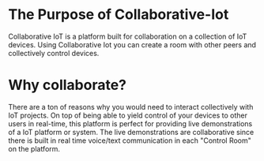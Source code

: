 # The Purpose of Collaborative-Iot

Collaborative IoT is a platform built for collaboration on a collection of IoT devices. 
Using Collaborative Iot you can create a room with other peers and collectively control
devices.

# Why collaborate?

There are a ton of reasons why you would need to interact collectively with IoT projects. On top of being able to yield control of your devices to other
users in real-time, this platform is perfect for providing live demonstrations of a IoT platform or system. The live demonstrations are collaborative 
since there is built in real time voice/text communication in each "Control Room" on the platform.
